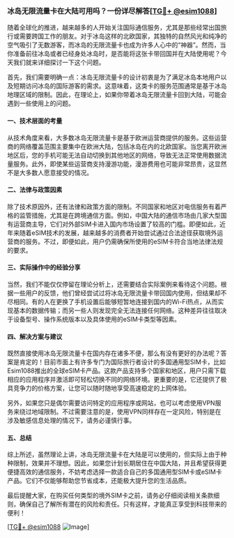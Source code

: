 ### 冰岛无限流量卡在大陆可用吗？一份详尽解答[[TG💪+ @esim1088](https://t.me/s/esim1088)]

随着全球化的推进，越来越多的人开始关注国际通信服务，尤其是那些经常出国旅行或需要跨国工作的朋友。对于冰岛这样的北欧国家，其独特的自然风光和纯净的空气吸引了无数游客，而冰岛的无限流量卡也成为许多人心中的“神器”。然而，当你准备前往冰岛或者已经身处冰岛时，是否能将这张卡带回国并在大陆使用呢？今天我们就来详细探讨一下这个问题。

首先，我们需要明确一点：冰岛无限流量卡的设计初衷是为了满足冰岛本地用户以及短期访问冰岛的国际游客的需求。这意味着，这类卡的服务范围通常是基于冰岛地理区域的限制。因此，在理论上，如果你带着冰岛无限流量卡回到大陆，可能会遇到一些使用上的问题。

#### 一、技术层面的考量

从技术角度来看，大多数冰岛无限流量卡是基于欧洲运营商提供的服务。这些运营商的网络覆盖范围主要集中在欧洲大陆，包括冰岛在内的北欧国家。当您离开欧洲地区后，您的手机可能无法自动切换到其他地区的网络，导致无法正常使用数据流量服务。此外，即使某些运营商支持漫游功能，漫游费用也可能非常昂贵，这显然不是大多数人愿意接受的情况。

#### 二、法律与政策因素

除了技术原因外，还有法律和政策方面的限制。不同国家和地区对电信服务有着严格的监管措施，尤其是在跨境通信方面。例如，中国大陆的通信市场由几家大型国有运营商主导，它们对外部SIM卡进入国内市场设置了较高的门槛。即便如此，近年来随着eSIM技术的发展，越来越多的消费者开始尝试通过合法途径获取境外运营商的服务。不过，即便如此，用户仍需确保所使用的eSIM卡符合当地法律法规的要求。

#### 三、实际操作中的经验分享

当然，我们不能仅仅停留在理论分析上，还需要结合实际案例来看待这个问题。根据一些用户的反馈，他们曾经尝试过将冰岛无限流量卡带回国内使用，但结果却不尽相同。有的人在更换了手机设置后能够短暂地连接到国内的Wi-Fi热点，从而实现基本的数据传输；而另一些人则发现完全无法连接任何网络。这种差异往往取决于设备型号、操作系统版本以及具体使用的eSIM卡类型等因素。

#### 四、解决方案与建议

既然直接使用冰岛无限流量卡在国内存在诸多不便，那么有没有更好的办法呢？答案是肯定的！目前市面上有许多专门为国际旅行者设计的多国通用型SIM卡，比如Esim1088推出的全球eSIM卡产品。这款产品支持多个国家和地区，用户只需下载相应的应用程序并激活即可轻松切换不同的网络环境。更重要的是，它还提供了极具竞争力的价格方案，让您可以随时随地享受高速稳定的上网体验。

另外，如果您只是偶尔需要访问特定的应用程序或网站，也可以考虑使用VPN服务来绕过地域限制。不过需要注意的是，使用VPN同样存在一定风险，特别是在涉及敏感信息处理的情况下，请务必谨慎行事。

#### 五、总结

综上所述，虽然理论上讲，冰岛无限流量卡在大陆是可以使用的，但实际上由于种种限制，效果并不理想。因此，如果您计划长期居住在中国大陆，并且希望获得更便捷高效的通信服务，不妨考虑选择一款适合自己的多国通用型SIM卡或eSIM卡产品。它们不仅能够帮助您节省成本，还能极大提升您的生活品质。

最后提醒大家，在购买任何类型的境外SIM卡之前，请务必仔细阅读相关条款细则，确保自己了解所有潜在的风险和责任。只有这样，才能真正享受到科技带来的便利！

[[TG💪+ @esim1088](https://t.me/s/esim1088) ![Image](https://i.postimg.cc/4NQfJmqS/Snipaste-2025-05-13-00-14-12.png)]